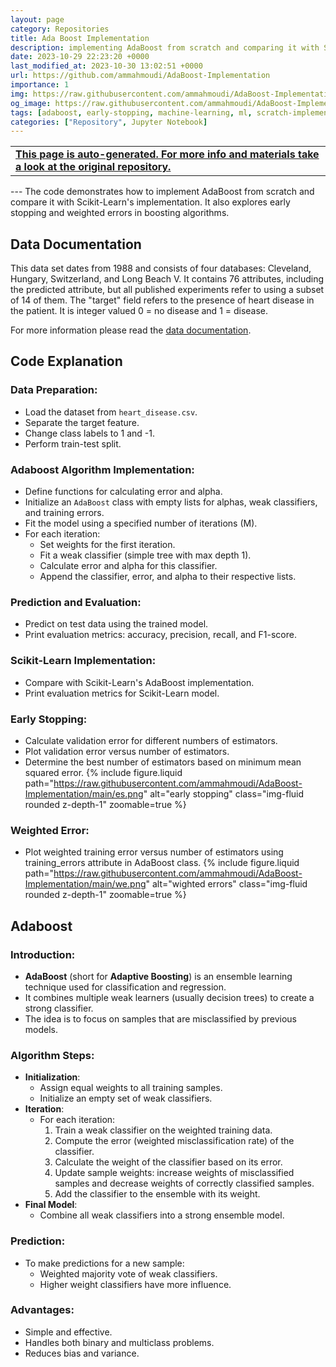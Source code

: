 ```yaml
---
layout: page
category: Repositories
title: Ada Boost Implementation
description: implementing AdaBoost from scratch and comparing it with Scikit-Learn's implementation along with exploring concept of early stopping and weighted errors in boosting algorithms.
date: 2023-10-29 22:23:20 +0000
last_modified_at: 2023-10-30 13:02:51 +0000
url: https://github.com/ammahmoudi/AdaBoost-Implementation
importance: 1
img: https://raw.githubusercontent.com/ammahmoudi/AdaBoost-Implementation/main/es.png
og_image: https://raw.githubusercontent.com/ammahmoudi/AdaBoost-Implementation/main/es.png
tags: [adaboost, early-stopping, machine-learning, ml, scratch-implementation]
categories: ["Repository", Jupyter Notebook]
---
```

<div id="open-in-github" > <table class="table-cv list-group-table"> <tbody> <tr>    <td class="list-group-name"><b>   <a href="https://github.com/ammahmoudi/AdaBoost-Implementation" rel="external nofollow noopener" target="_blank"><i class="fa-brands fa-github"></i> This page is auto-generated. For more info and materials take a look at the original repository.</a> </b></td></tr> </tbody> </table></div>
---
The code demonstrates how to implement AdaBoost from scratch and compare it with Scikit-Learn's implementation. It also explores early stopping and weighted errors in boosting algorithms.

## Data Documentation
This data set dates from 1988 and consists of four databases: Cleveland, Hungary, Switzerland, and Long Beach V. It contains 76 attributes, including the predicted attribute, but all published experiments refer to using a subset of 14 of them. The "target" field refers to the presence of heart disease in the patient. It is integer valued 0 = no disease and 1 = disease.

For more information please read the [data documentation](https://www.kaggle.com/datasets/johnsmith88/heart-disease-dataset).

## Code Explanation

### **Data Preparation**:
- Load the dataset from `heart_disease.csv`.
- Separate the target feature.
- Change class labels to 1 and -1.
- Perform train-test split.

### **Adaboost Algorithm Implementation**:
- Define functions for calculating error and alpha.
- Initialize an `AdaBoost` class with empty lists for alphas, weak classifiers, and training errors.
- Fit the model using a specified number of iterations (M).
- For each iteration:
    - Set weights for the first iteration.
    - Fit a weak classifier (simple tree with max depth 1).
    - Calculate error and alpha for this classifier.
    - Append the classifier, error, and alpha to their respective lists.

### **Prediction and Evaluation**:
- Predict on test data using the trained model.
- Print evaluation metrics: accuracy, precision, recall, and F1-score.

### **Scikit-Learn Implementation**:
- Compare with Scikit-Learn's AdaBoost implementation.
- Print evaluation metrics for Scikit-Learn model.

### **Early Stopping**:
- Calculate validation error for different numbers of estimators.
- Plot validation error versus number of estimators.
- Determine the best number of estimators based on minimum mean squared error.
{% include figure.liquid path="https://raw.githubusercontent.com/ammahmoudi/AdaBoost-Implementation/main/es.png" alt="early stopping" class="img-fluid rounded z-depth-1" zoomable=true %}

### **Weighted Error**:
- Plot weighted training error versus number of estimators using training_errors attribute in AdaBoost class.
{% include figure.liquid path="https://raw.githubusercontent.com/ammahmoudi/AdaBoost-Implementation/main/we.png" alt="wighted errors" class="img-fluid rounded z-depth-1" zoomable=true %}

## Adaboost

### **Introduction**:
   - **AdaBoost** (short for **Adaptive Boosting**) is an ensemble learning technique used for classification and regression.
   - It combines multiple weak learners (usually decision trees) to create a strong classifier.
   - The idea is to focus on samples that are misclassified by previous models.

### **Algorithm Steps**:
   - **Initialization**:
     - Assign equal weights to all training samples.
     - Initialize an empty set of weak classifiers.
   - **Iteration**:
     - For each iteration:
       1. Train a weak classifier on the weighted training data.
       2. Compute the error (weighted misclassification rate) of the classifier.
       3. Calculate the weight of the classifier based on its error.
       4. Update sample weights: increase weights of misclassified samples and decrease weights of correctly classified samples.
       5. Add the classifier to the ensemble with its weight.
   - **Final Model**:
     - Combine all weak classifiers into a strong ensemble model.

### **Prediction**:
   - To make predictions for a new sample:
     - Weighted majority vote of weak classifiers.
     - Higher weight classifiers have more influence.

### **Advantages**:
   - Simple and effective.
   - Handles both binary and multiclass problems.
   - Reduces bias and variance.



